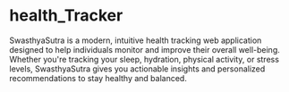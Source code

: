 # health_Tracker
SwasthyaSutra is a modern, intuitive health tracking web application designed to help individuals monitor and improve their overall well-being. Whether you're tracking your sleep, hydration, physical activity, or stress levels, SwasthyaSutra gives you actionable insights and personalized recommendations to stay healthy and balanced.
